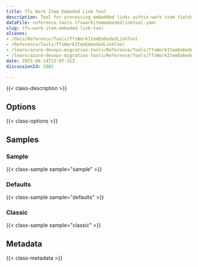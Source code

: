 ```yaml
---
title: Tfs Work Item Embeded Link Tool
description: Tool for processing embedded links within work item fields, such as links in HTML fields and converting work item references between source and target systems.
dataFile: reference.tools.tfsworkitemembededlinktool.yaml
slug: tfs-work-item-embeded-link-tool
aliases:
- /docs/Reference/Tools/TfsWorkItemEmbededLinkTool
- /Reference/Tools/TfsWorkItemEmbededLinkTool
- /learn/azure-devops-migration-tools/Reference/Tools/TfsWorkItemEmbededLinkTool
- /learn/azure-devops-migration-tools/Reference/Tools/TfsWorkItemEmbededLinkTool/index.md
date: 2025-06-24T12:07:31Z
discussionId: 2802

---
```

{{< class-description >}}

## Options

{{< class-options >}}

## Samples

### Sample

{{< class-sample sample="sample" >}}

### Defaults

{{< class-sample sample="defaults" >}}

### Classic

{{< class-sample sample="classic" >}}

## Metadata

{{< class-metadata >}}
